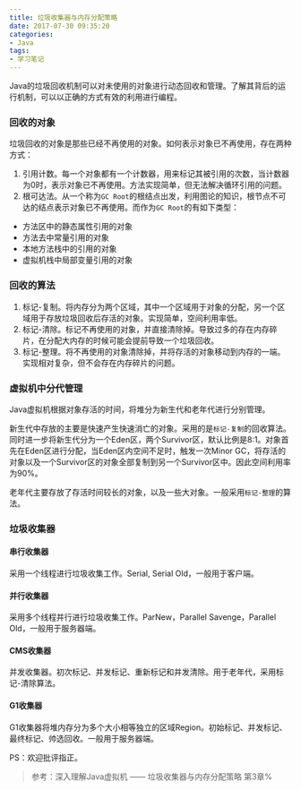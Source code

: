```yaml
---
title: 垃圾收集器与内存分配策略
date: 2017-07-30 09:35:20
categories:
- Java
tags:
- 学习笔记
---
```


Java的垃圾回收机制可以对未使用的对象进行动态回收和管理。了解其背后的运行机制，可以以正确的方式有效的利用进行编程。

### 回收的对象

垃圾回收的对象是那些已经不再使用的对象。如何表示对象已不再使用，存在两种方式：

1. 引用计数。每一个对象都有一个计数器，用来标记其被引用的次数，当计数器为0时，表示对象已不再使用。方法实现简单，但无法解决循环引用的问题。
2. 根可达法。从一个称为`GC Root`的根结点出发，利用图论的知识，根节点不可达的结点表示对象已不再使用。而作为`GC Root`的有如下类型：
  + 方法区中的静态属性引用的对象
  + 方法去中常量引用的对象
  + 本地方法栈中的引用的对象
  + 虚拟机栈中局部变量引用的对象

### 回收的算法

1. 标记-复制。将内存分为两个区域，其中一个区域用于对象的分配，另一个区域用于存放垃圾回收后存活的对象。实现简单，空间利用率低。
2. 标记-清除。标记不再使用的对象，并直接清除掉。导致过多的存在内存碎片，在分配大内存的时候可能会提前导致一个垃圾回收。
3. 标记-整理。将不再使用的对象清除掉，并将存活的对象移动到内存的一端。实现相对复杂，但不会存在内存碎片的问题。

### 虚拟机中分代管理

Java虚拟机根据对象存活的时间，将堆分为新生代和老年代进行分别管理。

新生代中存放的主要是快速产生快速消亡的对象。采用的是`标记-复制`的回收算法。同时进一步将新生代分为一个Eden区，两个Survivor区，默认比例是8:1。对象首先在Eden区进行分配，当Eden区内空间不足时，触发一次Minor GC，将存活的对象以及一个Survivor区的对象全部复制到另一个Survivor区中。因此空间利用率为90%。

老年代主要存放了存活时间较长的对象，以及一些大对象。一般采用`标记-整理`的算法。

### 垃圾收集器

#### 串行收集器

采用一个线程进行垃圾收集工作。Serial, Serial Old，一般用于客户端。

#### 并行收集器

采用多个线程并行进行垃圾收集工作。ParNew，Parallel Savenge，Parallel Old，一般用于服务器端。

#### CMS收集器

并发收集器。初次标记、并发标记、重新标记和并发清除。用于老年代，采用标记-清除算法。

#### G1收集器

G1收集器将堆内存分为多个大小相等独立的区域Region。初始标记、并发标记、最终标记、帅选回收。一般用于服务器端。

PS：欢迎批评指正。
> 参考：深入理解Java虚拟机 —— 垃圾收集器与内存分配策略 第3章%